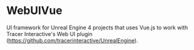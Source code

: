 # WebUIVue
UI framework for Unreal Engine 4 projects that uses Vue.js to work with Tracer Interactive's Web UI plugin (https://github.com/tracerinteractive/UnrealEngine).
